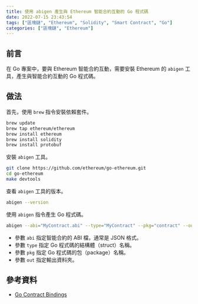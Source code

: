 ```yaml
---
title: 使用 abigen 產生與 Ethereum 智能合約互動的 Go 程式碼
date: 2022-07-15 23:43:54
tags: ["區塊鏈", "Ethereum", "Solidity", "Smart Contract", "Go"]
categories: ["區塊鏈", "Ethereum"]
---
```


## 前言

在 Go 專案中，要與 Ethereum 智能合約互動，需要安裝 Ethereum 的 `abigen` 工具，產生與智能合約互動的 Go 程式碼。

## 做法

首先，使用 `brew` 指令安裝依賴套件。

```bash
brew update
brew tap ethereum/ethereum
brew install ethereum
brew install solidity
brew install protobuf
```

安裝 `abigen` 工具。

```bash
git clone https://github.com/ethereum/go-ethereum.git
cd go-ethereum
make devtools
```

查看 `abigen` 工具的版本。

```bash
abigen --version
```

使用 `abigen` 指令產生 Go 程式碼。

```bash
abigen --abi="MyContract.abi" --type="MyContract" --pkg="contract" --out="my_contract.go"
```

- 參數 `abi` 指定智能合約的 ABI 檔，通常是 JSON 格式。
- 參數 `type` 指定 Go 程式碼的結構體（struct）名稱。
- 參數 `pkg` 指定 Go 程式碼的包（package）名稱。
- 參數 `out` 指定輸出資料夾。

## 參考資料

- [Go Contract Bindings](https://geth.ethereum.org/docs/dapp/native-bindings)
